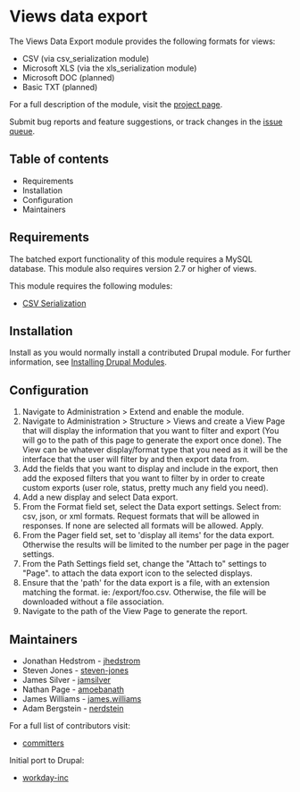 # Views data export

The Views Data Export module provides the following formats for views:

- CSV (via csv_serialization module)
- Microsoft XLS (via the xls_serialization module)
- Microsoft DOC (planned)
- Basic TXT (planned)

For a full description of the module, visit the
[project page](https://www.drupal.org/project/views_data_export).

Submit bug reports and feature suggestions, or track changes in the
[issue queue](https://www.drupal.org/project/issues/views_data_export).


## Table of contents

- Requirements
- Installation
- Configuration
- Maintainers


## Requirements

The batched export functionality of this module requires a MySQL database.
This module also requires version 2.7 or higher of views.

This module requires the following modules:

- [CSV Serialization](https://www.drupal.org/project/csv_serialization)


## Installation

Install as you would normally install a contributed Drupal module. For further
information, see
[Installing Drupal Modules](https://www.drupal.org/docs/extending-drupal/installing-drupal-modules).


## Configuration

1. Navigate to Administration > Extend and enable the module.
2. Navigate to Administration > Structure > Views and create a View Page
   that will display the information that you want to filter and export
   (You will go to the path of this page to generate the export once done).
   The View can be whatever display/format type that you need as it will be
   the interface that the user will filter by and then export data from.
3. Add the fields that you want to display and include in the export, then
   add the exposed filters that you want to filter by in order to create
   custom exports (user role, status, pretty much any field you need).
4. Add a new display and select Data export.
5. From the Format field set, select the Data export settings. Select from:
   csv, json, or xml formats. Request formats that will be allowed in
   responses. If none are selected all formats will be allowed. Apply.
6. From the Pager field set, set to 'display all items' for the data export.
   Otherwise the results will be limited to the number per page in the pager
   settings.
7. From the Path Settings field set, change the "Attach to" settings to
   "Page".
   to attach the data export icon to the selected displays.
8. Ensure that the 'path' for the data export is a file, with an extension
   matching the format. ie: /export/foo.csv. Otherwise, the file will be
   downloaded without a file association.
9. Navigate to the path of the View Page to generate the report.


## Maintainers

- Jonathan Hedstrom - [jhedstrom](https://www.drupal.org/u/jhedstrom)
- Steven Jones - [steven-jones](https://www.drupal.org/u/steven-jones)
- James Silver - [jamsilver](https://www.drupal.org/u/jamsilver)
- Nathan Page - [amoebanath](https://www.drupal.org/u/amoebanath)
- James Williams - [james.williams](https://www.drupal.org/u/jameswilliams-0)
- Adam Bergstein - [nerdstein](https://www.drupal.org/u/nerdstein)

For a full list of contributors visit:

- [committers](https://www.drupal.org/node/980666/committers)

Initial port to Drupal:

- [workday-inc](https://www.drupal.org/workday-inc)

